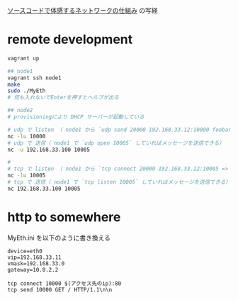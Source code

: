 [ソースコードで体感するネットワークの仕組み](https://www.amazon.co.jp/dp/4774197440) の写経

# remote development

```sh
vagrant up

## node1
vagrant ssh node1
make
sudo ./MyEth
# 何も入れないでEnterを押すとヘルプが出る

## node2
# provisioningにより DHCP サーバーが起動している

# udp で listen （ node1 から `udp send 20000 192.168.33.12:10000 foobar` でメッセージを受け取れる）
nc -lu 10000
# udp で 送信（ node1 で `udp open 10005` していればメッセージを送信できる）
nc -u 192.168.33.100 10005

# 
# tcp で listen （ node1 から `tcp connect 20000 192.168.33.12:10005 => tcp send 20000 foobar` でメッセージを受け取れる）
nc -lu 10005
# tcp で 送信（ node1 で `tcp listen 10005` していればメッセージを送信できる）
nc 192.168.33.100 10005

```

# http to somewhere

MyEth.ini を以下のように書き換える

```
device=eth0
vip=192.168.33.11
vmask=192.168.33.0
gateway=10.0.2.2
```

```
tcp connect 10000 $(アクセス先のip):80
tcp send 10000 GET / HTTP/1.1\n\n
```
